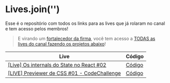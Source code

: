 # Lives.join('')

Esse é o repositório com todos os links para as lives que já rolaram no canal e tem acesso pelos membros!

> E virando um [fortalecedor da firma](https://www.youtube.com/channel/UCzR2u5RWXWjUh7CwLSvbitA/join), você tem acesso a [TODAS as lives do canal fazendo os projetos abaixo](https://www.youtube.com/playlist?list=PLTcmLKdIkOWlklI6jiP0XKHAg8qu9miCh)!

| Live | Código |
| --- | --- |
| [[Live] Os internals do State no React #02](https://www.youtube.com/watch?v=3fjwXPO6vRE) | [Código](https://github.com/devsoutinho/react-hooks-state-a-fundo) |
| [[LIVE] Previewer de CSS #01 - CodeChallenge](https://www.youtube.com/watch?v=qmr63COVyMo) | [Código](https://github.com/devsoutinho/live-border-radius-previewer) |
